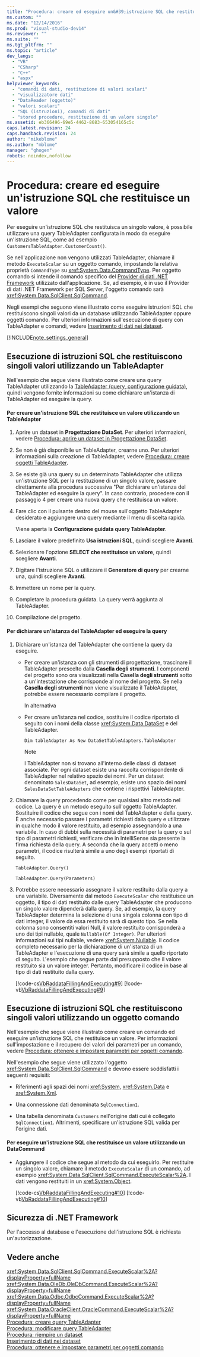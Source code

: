 ```yaml
---
title: "Procedura: creare ed eseguire un&#39;istruzione SQL che restituisce un valore | Microsoft Docs"
ms.custom: ""
ms.date: "12/14/2016"
ms.prod: "visual-studio-dev14"
ms.reviewer: ""
ms.suite: ""
ms.tgt_pltfrm: ""
ms.topic: "article"
dev_langs: 
  - "VB"
  - "CSharp"
  - "C++"
  - "aspx"
helpviewer_keywords: 
  - "comandi di dati, restituzione di valori scalari"
  - "visualizzatore dati"
  - "DataReader (oggetto)"
  - "valori scalari"
  - "SQL (istruzioni), comandi di dati"
  - "stored procedure, restituzione di un valore singolo"
ms.assetid: eb366496-69e5-4462-8683-653054165c5c
caps.latest.revision: 24
caps.handback.revision: 24
author: "mikeblome"
ms.author: "mblome"
manager: "ghogen"
robots: noindex,nofollow
---
```

# Procedura: creare ed eseguire un&#39;istruzione SQL che restituisce un valore
Per eseguire un'istruzione SQL che restituisca un singolo valore, è possibile utilizzare una query TableAdapter configurata in modo da eseguire un'istruzione SQL, come ad esempio `CustomersTableAdapter.CustomerCount()`.  
  
 Se nell'applicazione non vengono utilizzati TableAdapter, chiamare il metodo `ExecuteScalar` su un oggetto comando, impostando la relativa proprietà `CommandType` su <xref:System.Data.CommandType>.  Per oggetto comando si intende il comando specifico del [Provider di dati .NET Framework](../Topic/.NET%20Framework%20Data%20Providers.md) utilizzato dall'applicazione.  Se, ad esempio, è in uso il Provider di dati .NET Framework per SQL Server, l'oggetto comando sarà <xref:System.Data.SqlClient.SqlCommand>.  
  
 Negli esempi che seguono viene illustrato come eseguire istruzioni SQL che restituiscono singoli valori da un database utilizzando TableAdapter oppure oggetti comando.  Per ulteriori informazioni sull'esecuzione di query con TableAdapter e comandi, vedere [Inserimento di dati nei dataset](../data-tools/fill-datasets-by-using-tableadapters.md).  
  
 [!INCLUDE[note_settings_general](../data-tools/includes/note_settings_general_md.md)]  
  
## Esecuzione di istruzioni SQL che restituiscono singoli valori utilizzando un TableAdapter  
 Nell'esempio che segue viene illustrato come creare una query TableAdapter utilizzando la [TableAdapter \(query, configurazione guidata\)](../data-tools/editing-tableadapters.md), quindi vengono fornite informazioni su come dichiarare un'istanza di TableAdapter ed eseguire la query.  
  
#### Per creare un'istruzione SQL che restituisce un valore utilizzando un TableAdapter  
  
1.  Aprire un dataset in **Progettazione DataSet**.  Per ulteriori informazioni, vedere [Procedura: aprire un dataset in Progettazione DataSet](../Topic/How%20to:%20Open%20a%20Dataset%20in%20the%20Dataset%20Designer.md).  
  
2.  Se non è già disponibile un TableAdapter, crearne uno.  Per ulteriori informazioni sulla creazione di TableAdapter, vedere [Procedura: creare oggetti TableAdapter](../data-tools/create-and-configure-tableadapters.md).  
  
3.  Se esiste già una query su un determinato TableAdapter che utilizza un'istruzione SQL per la restituzione di un singolo valore, passare direttamente alla procedura successiva "Per dichiarare un'istanza del TableAdapter ed eseguire la query". In caso contrario, procedere con il passaggio 4 per creare una nuova query che restituisca un valore.  
  
4.  Fare clic con il pulsante destro del mouse sull'oggetto TableAdapter desiderato e aggiungere una query mediante il menu di scelta rapida.  
  
     Viene aperta la **Configurazione guidata query TableAdapter**.  
  
5.  Lasciare il valore predefinito **Usa istruzioni SQL**, quindi scegliere **Avanti**.  
  
6.  Selezionare l'opzione **SELECT che restituisce un valore**, quindi scegliere **Avanti**.  
  
7.  Digitare l'istruzione SQL o utilizzare il **Generatore di query** per crearne una, quindi scegliere **Avanti**.  
  
8.  Immettere un nome per la query.  
  
9. Completare la procedura guidata. La query verrà aggiunta al TableAdapter.  
  
10. Compilazione del progetto.  
  
#### Per dichiarare un'istanza del TableAdapter ed eseguire la query  
  
1.  Dichiarare un'istanza del TableAdapter che contiene la query da eseguire.  
  
    -   Per creare un'istanza con gli strumenti di progettazione, trascinare il TableAdapter prescelto dalla **Casella degli strumenti**.  I componenti del progetto sono ora visualizzati nella **Casella degli strumenti** sotto a un'intestazione che corrisponde al nome del progetto. Se nella **Casella degli strumenti** non viene visualizzato il TableAdapter, potrebbe essere necessario compilare il progetto.  
  
         In alternativa  
  
    -   Per creare un'istanza nel codice, sostituire il codice riportato di seguito con i nomi della classe <xref:System.Data.DataSet> e del TableAdapter.  
  
         `Dim tableAdapter As New DataSetTableAdapters.TableAdapter`  
  
        > [!NOTE]
        >  I TableAdapter non si trovano all'interno delle classi di dataset associate.  Per ogni dataset esiste una raccolta corrispondente di TableAdapter nel relativo spazio dei nomi.  Per un dataset denominato `SalesDataSet`, ad esempio, esiste uno spazio dei nomi `SalesDataSetTableAdapters` che contiene i rispettivi TableAdapter.  
  
2.  Chiamare la query procedendo come per qualsiasi altro metodo nel codice.  La query è un metodo eseguito sull'oggetto TableAdapter.  Sostituire il codice che segue con i nomi del TableAdapter e della query.  È anche necessario passare i parametri richiesti dalla query e utilizzare in qualche modo il valore restituito, ad esempio assegnandolo a una variabile.  In caso di dubbi sulla necessità di parametri per la query o sul tipo di parametri richiesti, verificare che in IntelliSense sia presente la firma richiesta della query.  A seconda che la query accetti o meno parametri, il codice risulterà simile a uno degli esempi riportati di seguito.  
  
     `TableAdapter.Query()`  
  
     `TableAdapter.Query(Parameters)`  
  
3.  Potrebbe essere necessario assegnare il valore restituito dalla query a una variabile.  Diversamente dal metodo `ExecuteScalar` che restituisce un oggetto, il tipo di dati restituito dalle query TableAdapter che producono un singolo valore dipenderà dalla query.  Se, ad esempio, la query TableAdapter determina la selezione di una singola colonna con tipo di dati integer, il valore da essa restituito sarà di questo tipo.  Se nella colonna sono consentiti valori Null, il valore restituito corrisponderà a uno dei tipi nullable, quale `Nullable(Of Integer)`.  Per ulteriori informazioni sui tipi nullable, vedere <xref:System.Nullable>.  Il codice completo necessario per la dichiarazione di un'istanza di un TableAdapter e l'esecuzione di una query sarà simile a quello riportato di seguito. L'esempio che segue parte dal presupposto che il valore restituito sia un valore integer. Pertanto, modificare il codice in base al tipo di dati restituito dalla query.  
  
     [!code-cs[VbRaddataFillingAndExecuting#9](../data-tools/codesnippet/CSharp/how-to-create-and-execute-an-sql-statement-that-returns-a-single-value_1.cs)]
     [!code-vb[VbRaddataFillingAndExecuting#9](../data-tools/codesnippet/VisualBasic/how-to-create-and-execute-an-sql-statement-that-returns-a-single-value_1.vb)]  
  
## Esecuzione di istruzioni SQL che restituiscono singoli valori utilizzando un oggetto comando  
 Nell'esempio che segue viene illustrato come creare un comando ed eseguire un'istruzione SQL che restituisce un valore.  Per informazioni sull'impostazione e il recupero dei valori dei parametri per un comando, vedere [Procedura: ottenere e impostare parametri per oggetti comando](../Topic/How%20to:%20Set%20and%20Get%20Parameters%20for%20Command%20Objects.md).  
  
 Nell'esempio che segue viene utilizzato l'oggetto <xref:System.Data.SqlClient.SqlCommand> e devono essere soddisfatti i seguenti requisiti:  
  
-   Riferimenti agli spazi dei nomi <xref:System>, <xref:System.Data> e <xref:System.Xml>.  
  
-   Una connessione dati denominata `SqlConnection1`.  
  
-   Una tabella denominata `Customers` nell'origine dati cui è collegato `SqlConnection1`.  Altrimenti, specificare un'istruzione SQL valida per l'origine dati.  
  
#### Per eseguire un'istruzione SQL che restituisce un valore utilizzando un DataCommand  
  
-   Aggiungere il codice che segue al metodo da cui eseguirlo.  Per restituire un singolo valore, chiamare il metodo `ExecuteScalar` di un comando, ad esempio <xref:System.Data.SqlClient.SqlCommand.ExecuteScalar%2A>.  I dati vengono restituiti in un <xref:System.Object>.  
  
     [!code-cs[VbRaddataFillingAndExecuting#10](../data-tools/codesnippet/CSharp/how-to-create-and-execute-an-sql-statement-that-returns-a-single-value_2.cs)]
     [!code-vb[VbRaddataFillingAndExecuting#10](../data-tools/codesnippet/VisualBasic/how-to-create-and-execute-an-sql-statement-that-returns-a-single-value_2.vb)]  
  
## Sicurezza di .NET Framework  
 Per l'accesso al database e l'esecuzione dell'istruzione SQL è richiesta un'autorizzazione.  
  
## Vedere anche  
 <xref:System.Data.SqlClient.SqlCommand.ExecuteScalar%2A?displayProperty=fullName>   
 <xref:System.Data.OleDb.OleDbCommand.ExecuteScalar%2A?displayProperty=fullName>   
 <xref:System.Data.Odbc.OdbcCommand.ExecuteScalar%2A?displayProperty=fullName>   
 <xref:System.Data.OracleClient.OracleCommand.ExecuteScalar%2A?displayProperty=fullName>   
 [Procedura: creare query TableAdapter](../data-tools/how-to-create-tableadapter-queries.md)   
 [Procedura: modificare query TableAdapter](../data-tools/how-to-edit-tableadapter-queries.md)   
 [Procedura: riempire un dataset](../data-tools/how-to-fill-a-dataset-with-data.md)   
 [Inserimento di dati nei dataset](../data-tools/fill-datasets-by-using-tableadapters.md)   
 [Procedura: ottenere e impostare parametri per oggetti comando](../Topic/How%20to:%20Set%20and%20Get%20Parameters%20for%20Command%20Objects.md)